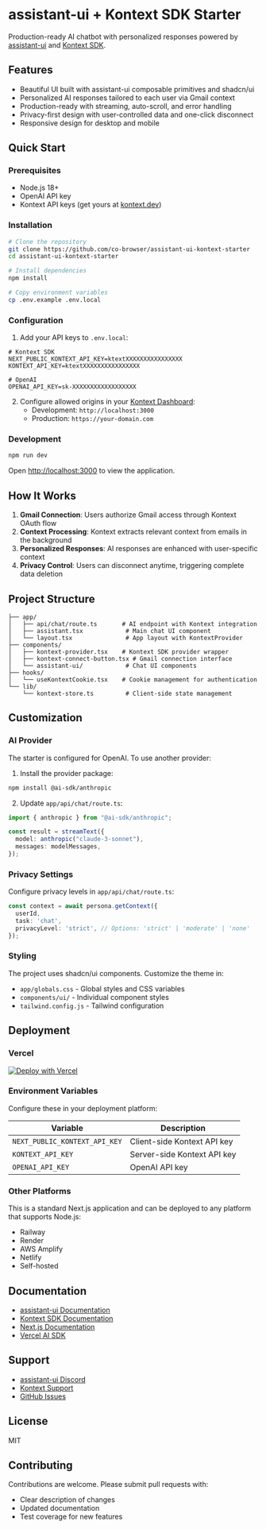 # assistant-ui + Kontext SDK Starter

Production-ready AI chatbot with personalized responses powered by [assistant-ui](https://www.assistant-ui.com) and [Kontext SDK](https://kontext.dev).

## Features

- Beautiful UI built with assistant-ui composable primitives and shadcn/ui
- Personalized AI responses tailored to each user via Gmail context
- Production-ready with streaming, auto-scroll, and error handling
- Privacy-first design with user-controlled data and one-click disconnect
- Responsive design for desktop and mobile

## Quick Start

### Prerequisites

- Node.js 18+ 
- OpenAI API key
- Kontext API keys (get yours at [kontext.dev](https://kontext.dev))

### Installation

```bash
# Clone the repository
git clone https://github.com/co-browser/assistant-ui-kontext-starter
cd assistant-ui-kontext-starter

# Install dependencies
npm install

# Copy environment variables
cp .env.example .env.local
```

### Configuration

1. Add your API keys to `.env.local`:

```env
# Kontext SDK
NEXT_PUBLIC_KONTEXT_API_KEY=ktextXXXXXXXXXXXXXXXX
KONTEXT_API_KEY=ktextXXXXXXXXXXXXXXXX

# OpenAI
OPENAI_API_KEY=sk-XXXXXXXXXXXXXXXXXX
```

2. Configure allowed origins in your [Kontext Dashboard](https://dashboard.kontext.dev):
   - Development: `http://localhost:3000`
   - Production: `https://your-domain.com`

### Development

```bash
npm run dev
```

Open [http://localhost:3000](http://localhost:3000) to view the application.

## How It Works

1. **Gmail Connection**: Users authorize Gmail access through Kontext OAuth flow
2. **Context Processing**: Kontext extracts relevant context from emails in the background
3. **Personalized Responses**: AI responses are enhanced with user-specific context
4. **Privacy Control**: Users can disconnect anytime, triggering complete data deletion

## Project Structure

```text
├── app/
│   ├── api/chat/route.ts       # AI endpoint with Kontext integration
│   ├── assistant.tsx            # Main chat UI component
│   └── layout.tsx               # App layout with KontextProvider
├── components/
│   ├── kontext-provider.tsx    # Kontext SDK provider wrapper
│   ├── kontext-connect-button.tsx # Gmail connection interface
│   └── assistant-ui/            # Chat UI components
├── hooks/
│   └── useKontextCookie.tsx    # Cookie management for authentication
└── lib/
    └── kontext-store.ts         # Client-side state management
```

## Customization

### AI Provider

The starter is configured for OpenAI. To use another provider:

1. Install the provider package:
```bash
npm install @ai-sdk/anthropic
```

2. Update `app/api/chat/route.ts`:
```typescript
import { anthropic } from "@ai-sdk/anthropic";

const result = streamText({
  model: anthropic("claude-3-sonnet"),
  messages: modelMessages,
});
```

### Privacy Settings

Configure privacy levels in `app/api/chat/route.ts`:

```typescript
const context = await persona.getContext({
  userId,
  task: 'chat',
  privacyLevel: 'strict', // Options: 'strict' | 'moderate' | 'none'
});
```

### Styling

The project uses shadcn/ui components. Customize the theme in:

- `app/globals.css` - Global styles and CSS variables
- `components/ui/` - Individual component styles
- `tailwind.config.js` - Tailwind configuration

## Deployment

### Vercel

[![Deploy with Vercel](https://vercel.com/button)](https://vercel.com/new/clone?repository-url=https://github.com/[YOUR-REPO]/assistant-ui-kontext-starter&env=NEXT_PUBLIC_KONTEXT_API_KEY,KONTEXT_API_KEY,OPENAI_API_KEY)

### Environment Variables

Configure these in your deployment platform:

| Variable | Description |
|----------|-------------|
| `NEXT_PUBLIC_KONTEXT_API_KEY` | Client-side Kontext API key |
| `KONTEXT_API_KEY` | Server-side Kontext API key |
| `OPENAI_API_KEY` | OpenAI API key |

### Other Platforms

This is a standard Next.js application and can be deployed to any platform that supports Node.js:

- Railway
- Render
- AWS Amplify
- Netlify
- Self-hosted

## Documentation

- [assistant-ui Documentation](https://www.assistant-ui.com/docs)
- [Kontext SDK Documentation](https://docs.kontext.dev)
- [Next.js Documentation](https://nextjs.org/docs)
- [Vercel AI SDK](https://sdk.vercel.ai/docs)

## Support

- [assistant-ui Discord](https://discord.gg/assistant-ui)
- [Kontext Support](https://kontext.dev/support)
- [GitHub Issues](https://github.com/[YOUR-REPO]/assistant-ui-kontext-starter/issues)

## License

MIT

## Contributing

Contributions are welcome. Please submit pull requests with:

- Clear description of changes
- Updated documentation
- Test coverage for new features